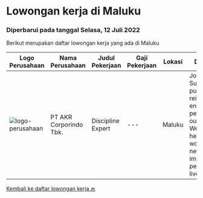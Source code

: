 
  # Lowongan kerja di Maluku

  ### Diperbarui pada tanggal Selasa, 12 Juli 2022

  Berikut merupakan daftar lowongan kerja yang ada di Maluku

  |Logo Perusahaan | Nama Perusahaan | Judul Pekerjaan | Gaji Pekerjaan | Lokasi | Deskripsi | Tanggal diunggah | Pranala |
  | -------------- | --------------- | --------------- | --------- | --------- | -------------- | ------- | ----------- |
  |![logo-perusahaan](https://image-service-cdn.seek.com.au/bb48f11a596a058a69554fe5556d81d016e8e80d/ee4dce1061f3f616224767ad58cb2fc751b8d2dc)|PT AKR Corporindo Tbk.|Discipline Expert|---|Maluku|Job Profile SummaryOur purpose is reimagining energy for people and our planet. We want to help the world reach net zero and improve people’s lives....|Senin, 11 Juli 2022|https://www.jobstreet.co.id/id/job/discipline-expert-1032332263?token=0~d8444cd9-1ffc-4994-8a4a-cb3c0f7a1a9f&sectionRank=1&jobId=jobstreet-id-job-1032332263|


  [Kembali ke daftar lowongan kerja 🔙](../README.md#daftar-lowongan-kerja)
  